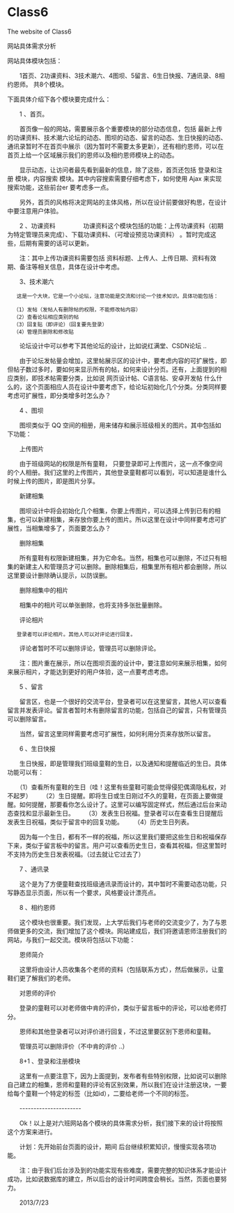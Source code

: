 Class6
======

The website of Class6 

网站具体需求分析

网站具体模块包括：

　　1首页、2功课资料、3技术潮六、4图坝、5留言、6生日快报、7通讯录、8相约恩师。  共8个模块。

下面具体介绍下各个模块要完成什么：

　　1 、首页。

　　首页像一般的网站，需要展示各个重要模块的部分动态信息，包括 最新上传的功课资料、技术潮六论坛的动态、图坝的动态、留言的动态、生日快报的动态、通讯录暂时不在首页中展示（因为暂时不需要太多更新），还有相约恩师，可以在首页上给一个区域展示我们的恩师以及相约恩师模块上的动态。

　　显示动态，让访问者最先看到最新的信息，除了这些，首页还包括 登录和注册 模块，内容搜索 模块。其中内容搜索需要仔细考虑下，如何使用 Ajax 来实现搜索功能，这些前台er 要考虑多一点。

　　另外，首页的风格将决定网站的主体风格，所以在设计前要做好构思，在设计中要注意用户体验。

　　2 、功课资料
　　
　　功课资料这个模块包括的功能：上传功课资料（初期为特定管理员来完成）、下载功课资料、（可增设预览功课资料） 。暂时完成这些，后期有需要的话可以更新。

　　注：其中上传功课资料需要包括 资料标题、上传人、上传日期、资料有效期、备注等相关信息，具体在设计中考虑。

　　3、技术潮六

       这是一个大块，它是一个小论坛，注意功能是交流和讨论一个技术知识。具体功能包括：
 
      （1）发帖（发帖人有删除帖的权限，不能修改帖内容）
      （2）查看论坛相应类别的帖
      （3）回复贴（即评论）（回复要先登录）
      （4）管理员删除和修改贴

　　论坛设计中可以参考下其他论坛的设计，比如说红满堂、CSDN论坛 .. 

　　由于论坛发帖量会增加，这里帖展示区的设计中，要考虑内容的可扩展性，即但帖子数过多时，要如何来显示所有的帖，如何来设计分页。还有，上面提到的相应类别，即技术帖需要分类，比如说 网页设计帖、C语言帖、安卓开发帖 什么什么的，这个页面相应人员在设计中要考虑下，给论坛初始化几个分类。分类同样要考虑可扩展性，即分类增多时怎么办？

　　4 、图坝

　　图坝类似于 QQ 空间的相册，用来储存和展示班级相关的图片。其中包括如下功能：

　　上传图片

　　由于班级网站的权限是所有童鞋， 只要登录即可上传图片，这一点不像空间的个人相册。我们这里的上传图片，其他登录童鞋都可以看到，可以知道是谁什么时候上传的图片，即是图片分享。

　　新建相集

　　图坝设计中将会初始化几个相集，你要上传图片，可以选择上传到已有的相集，也可以新建相集，来存放你要上传的图片。所以这里在设计中同样要考虑可扩展性，当相集增多了，页面要怎么办？

　　删除相集

　　所有童鞋有权限新建相集，并为它命名。当然，相集也可以删除，不过只有相集的新建主人和管理员才可以删除。删除相集后，相集里所有相片都会删除，所以这里要设计删除确认提示，以防误删。

　　删除相集中的相片

　　相集中的相片可以单张删除，也将支持多张批量删除。

　　评论相片

       登录者可以评论相片。其他人可以对评论进行回复。
　　评论者暂时不可以删除评论，管理员可以删除评论。

　　注：图片重在展示，所以在图坝页面的设计中，要注意如何来展示相集，如何来展示相片，才能达到更好的用户体验，这一点要考虑考虑。

　　5 、留言

　　留言区，也是一个很好的交流平台，登录者可以在这里留言，其他人可以查看留言并发表评论。留言者暂时木有删除留言的功能，包括自己的留言，只有管理员可以删除留言。

　　当然，留言这里同样需要考虑可扩展性，如何利用分页来存放所以留言。

　　6 、生日快报

　　生日快报，即是管理我们班级童鞋的生日，以及通知和提醒临近的生日。具体功能可以有：

　　（1）查看所有童鞋的生日（哇！这里有些童鞋可能会觉得侵犯偶滴隐私权，对不起罗）
　　（2）生日提醒。即将生日或生日刚过不久的童鞋，在页面上要做提醒。如何提醒，那要看你怎么设计了。这里可以编写固定样式，然后通过后台来动态查找和显示最新生日。
　　（3）发表生日祝福。登录者可以在查看生日提醒后发表生日祝福，类似于留言中的回复功能。
　　（4）历史生日列表。

　　因为每一个生日，都有不一样的祝福，所以这里我们要把这些生日和祝福保存下来，类似于留言板中的留言。用户可以查看历史生日，查看其祝福，但这里暂时不支持为历史生日发表祝福。（过去就让它过去了）

　　7 、通讯录

　　这个是为了方便童鞋查找班级通讯录而设计的，其中暂时不需要动态功能，只写静态显示页面，所以有一个要求，风格要设计漂亮点。

　　8 、相约恩师

　　这个模块也很重要。我们发现，上大学后我们与老师的交流变少了，为了与恩师做更多的交流，我们增加了这个模块。网站建成后，我们将邀请恩师注册我们的网站，与我们一起交流。模块将包括以下功能：

　　恩师简介

　　这里将由设计人员收集各个老师的资料（包括联系方式），然后做展示，让童鞋们更了解我们的老师。

　　对恩师的评价

　　登录的童鞋可以对老师做中肯的评价，类似于留言板中的评论，可以给老师打分。

　　恩师和其他登录者可以对评价进行回复，不过这里要区别下恩师和童鞋。

　　管理员可以删除评价（不中肯的评价 ..）

　　8+1 、登录和注册模块

　　这里有一点要注意下，因为上面提到，发布者有些特别权限，比如说可以删除自己建立的相集，恩师和童鞋的评论有区别效果，所以我们在设计注册这块，一要给每个童鞋一个特定的标签（比如id），二要给老师一个不同的标签。

　　----------------------

　　Ok！以上是对六班网站各个模块的具体需求分析，我们接下来的设计将按照这个方案来进行。

　　计划：先开始前台页面的设计，期间 后台继续积累知识，慢慢实现各项功能。

　　注：由于我们后台涉及到的功能实现有些难度，需要完整的知识体系才能设计成功，比如说数据库的建立，所以后台的设计时间跨度会稍长。当然，页面也要努力。

　　2013/7/23

